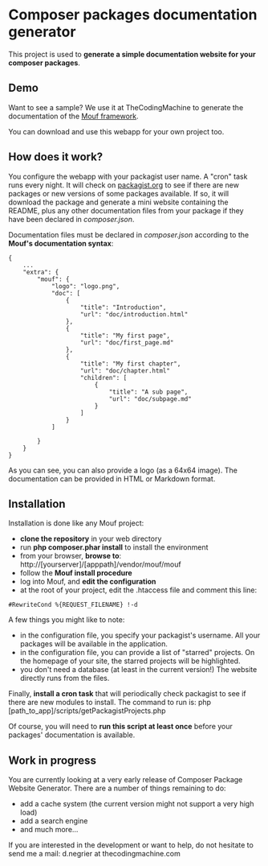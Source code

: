 Composer packages documentation generator
=========================================

This project is used to **generate a simple documentation website for your composer packages**.

Demo
----

Want to see a sample? We use it at TheCodingMachine to generate the documentation of the [Mouf framework](http://mouf-php.com/packages/).

You can download and use this webapp for your own project too.

How does it work?
-----------------

You configure the webapp with your packagist user name. A "cron" task runs every night. 
It will check on [packagist.org](http://packagist.org) to see if there are new packages
or new versions of some packages available. If so, it will download the package and generate a mini website
containing the README, plus any other documentation files from your package if they have been declared in _composer.json_.

Documentation files must be declared in _composer.json_ according to the **Mouf's documentation syntax**:

	{
	    ...
	    "extra": {
		    "mouf": {
		    	"logo": "logo.png",
		    	"doc": [
		    		{
		    			"title": "Introduction",
		    			"url": "doc/introduction.html"
		    		},
		    		{
		    			"title": "My first page",
		    			"url": "doc/first_page.md"
		    		},
		    		{
		    			"title": "My first chapter",
		    			"url": "doc/chapter.html"
		    			"children": [
			    			{
				    			"title": "A sub page",
				    			"url": "doc/subpage.md"
			    			}
		    			]
		    		}
		    	]
		    	
		    }
		}
	}

As you can see, you can also provide a logo (as a 64x64 image).
The documentation can be provided in HTML or Markdown format.

Installation
------------

Installation is done like any Mouf project:
- **clone the repository** in your web directory
- run **php composer.phar install** to install the environment
- from your browser, **browse to**: http://[yourserver]/[apppath]/vendor/mouf/mouf
- follow the **Mouf install procedure**
- log into Mouf, and **edit the configuration**
- at the root of your project, edit the .htaccess file and comment this line:

```
#RewriteCond %{REQUEST_FILENAME} !-d
```

A few things you might like to note:
- in the configuration file, you specify your packagist's username. All your packages will be available in the application.
- in the configuration file, you can provide a list of "starred" projects. On the homepage of your site, the starred projects will be highlighted.
- you don't need a database (at least in the current version!) The website directly runs from the files.

Finally, **install a cron task** that will periodically check packagist to see if there are new modules to install.
The command to run is:
	php [path_to_app]/scripts/getPackagistProjects.php
	
Of course, you will need to **run this script at least once** before your packages' documentation is available.

Work in progress
----------------

You are currently looking at a very early release of Composer Package Website Generator.
There are a number of things remaining to do:
- add a cache system (the current version might not support a very high load)
- add a search engine
- and much more...

If you are interested in the development or want to help, do not hesitate to send me a mail: d.negrier at thecodingmachine.com
